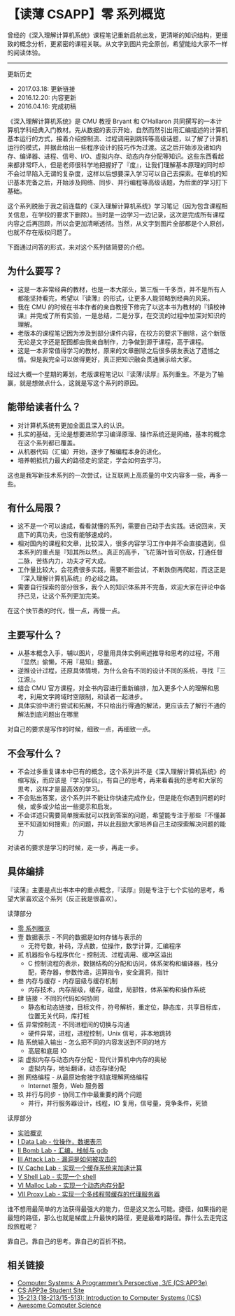 # 【读薄 CSAPP】零 系列概览

曾经的《深入理解计算机系统》课程笔记重新启航出发，更清晰的知识结构，更细致的概念分析，更紧密的课程关联。从文字到图片完全原创，希望能给大家不一样的阅读体验。

------

更新历史

- 2017.03.18: 更新链接
- 2016.12.20: 内容更新
- 2016.04.16: 完成初稿

《深入理解计算机系统》是 CMU 教授 Bryant 和 O’Hallaron 共同撰写的一本计算机学科经典入门教材。先从数据的表示开始，自然而然引出用汇编描述的计算机基本运行的方式，接着介绍控制流、过程调用到跳转等高级话题，以了解了计算机运行的模式，并据此给出一些程序设计的技巧作为过渡。这之后开始涉及诸如内存、编译器、进程、信号、I/O、虚拟内存、动态内存分配等知识。这些东西看起来都非常吓人，但是老师很科学地把握好了『度』，让我们理解基本原理的同时却不会过早陷入无谓的复杂度，这样以后想要深入学习可以自己去探索。在单机的知识基本完备之后，开始涉及网络、同步、并行编程等高级话题，为后面的学习打下基础。

这个系列脱胎于我之前连载的《深入理解计算机系统》学习笔记（因为包含课程相关信息，在学校的要求下删除）。当时是一边学习一边记录，这次是完成所有课程内容之后再回顾，所以会更加清晰透彻。当然，从文字到图片全部都是个人原创，也就不存在版权问题了。

下面通过问答的形式，来对这个系列做简要的介绍。

## 为什么要写？

- 这是一本非常经典的教材，也是一本大部头，第三版一千多页，并不是所有人都能坚持看完，希望以『读薄』的形式，让更多人能领略到经典的风采。
- 我在 CMU 的时候在书本作者的亲自教授下修完了以这本书为教材的『镇校神课』并完成了所有实验，一是总结，二是分享，在交流的过程中加深对知识的理解。
- 老版本的课程笔记因为涉及到部分课件内容，在校方的要求下删除，这个新版无论是文字还是配图都由我亲自制作，力争做到源于课程，高于课程。
- 这是一本非常值得学习的教材，原来的文章删除之后很多朋友表达了遗憾之情。但是我完全可以做得更好，真正把知识融会贯通展示给大家。

经过大概一个星期的筹划，老版课程笔记以『读薄/读厚』系列重生。不是为了输赢，就是想做点什么，这就是写这个系列的原因。

## 能带给读者什么？

- 对计算机系统有更加全面且深入的认识。
- 扎实的基础，无论是想要进阶学习编译原理、操作系统还是网络，基本的概念在这个系列都已覆盖。
- 从机器代码（汇编）开始，逐步了解编程本身的进化。
- 培养朝抵抗力最大的路径走的坚定，学会如何去学习。

这也是我写新技术系列的一次尝试，让互联网上高质量的中文内容多一些，再多一些。

## 有什么局限？

- 这不是一个可以速成，看看就懂的系列，需要自己动手去实践。话说回来，天底下的真功夫，也没有能够速成的。
- 相对国内的课程和文章，比较深入，很多内容学习工作中并不会直接遇到，但本系列的重点是『知其所以然』。真正的高手，飞花落叶皆可伤敌，打通任督二脉，苦练内力，功夫才可大成。
- 工作量比较大，会花费很多实践，需要不断尝试，不断跌倒再爬起，而这正是『深入理解计算机系统』的必经之路。
- 需要自行探索的部分很多，我个人的知识体系并不完备，欢迎大家在评论中各抒己见，让这个系列更加完美。

在这个快节奏的时代，慢一点，再慢一点。

## 主要写什么？

- 从基本概念入手，辅以图片，尽量用具体实例阐述推导和思考的过程，不用『显然』偷懒，不用『易知』搪塞。
- 逆推设计过程，还原具体情境，为什么会有不同的设计不同的系统，寻找『三江源』。
- 结合 CMU 官方课程，对全书内容进行重新编排，加入更多个人的理解和思考，利用文字跨域时空限制，和读者一起进步。
- 具体实验中进行尝试和拓展，不只给出行得通的解法，更应该去了解行不通的解法到底问题出在哪里

对自己的要求是写作的时候，细致一点，再细致一点。

## 不会写什么？

- 不会过多重复课本中已有的概念，这个系列并不是《深入理解计算机系统》的缩写版，而应该是『学习伴侣』，有自己的思考，再来看看我的思考和大家的思考，这样才是最高效的学习。
- 不会贴出答案，这个系列并不能让你快速完成作业，但是能在你遇到问题的时候，或多或少给出一些提示和启发。
- 不会详述只需要简单搜索就可以找到答案的问题，希望能专注于那些『不懂甚至不知道如何搜索』的问题，并以此鼓励大家培养自己主动探索解决问题的能力

对读者的要求是学习的时候，走一步，再走一步。

## 具体编排

『读薄』主要是点出书本中的重点概念，『读厚』则是专注于七个实验的思考，希望大家喜欢这个系列（反正我是很喜欢）。



读薄部分

- [零 系列概览](http://wdxtub.com/csapp/thin-csapp-0/2016/04/16/)
- 壹 数据表示 - 不同的数据是如何存储与表示的
  - 无符号数，补码，浮点数，位操作，数学计算，汇编程序
- 贰 机器指令与程序优化 - 控制流、过程调用、缓冲区溢出
  - C 控制流程的表示，数据结构的分配和访问，体系架构和编译器，栈分配，寄存器，参数传递，运算指令，安全漏洞，指针
- 叁 内存与缓存 - 内存层级与缓存机制
  - 内存技术，内存层级，缓存，磁盘，局部性，体系架构和操作系统
- 肆 链接 - 不同的代码如何协同
  - 静态和动态链接，目标文件，符号解析，重定位，静态库，共享目标库，位置无关代码，库打桩
- 伍 异常控制流 - 不同进程间的切换与沟通
  - 硬件异常，进程，进程控制，Unix 信号，非本地跳转
- 陆 系统输入输出 - 怎么把不同的内容发送到不同的地方
  - 高层和底层 IO
- 柒 虚拟内存与动态内存分配 - 现代计算机中内存的奥秘
  - 虚拟内存，地址翻译，动态存储分配
- 捌 网络编程 - 从最原始套接字彻底理解网络编程
  - Internet 服务，Web 服务器
- 玖 并行与同步 - 协同工作中最重要的两个问题
  - 并行，并行服务器设计，线程，IO 复用，信号量，竞争条件，死锁

读厚部分

- [实验概览](http://wdxtub.com/csapp/thick-csapp-lab-0/2016/04/16/)
- [I Data Lab - 位操作，数据表示](http://wdxtub.com/csapp/thick-csapp-lab-1/2016/04/16/)
- [II Bomb Lab - 汇编，栈帧与 gdb](http://wdxtub.com/csapp/thick-csapp-lab-2/2016/04/16/)
- [III Attack Lab - 漏洞是如何被攻击的](http://wdxtub.com/csapp/thick-csapp-lab-3/2016/04/16/)
- [IV Cache Lab - 实现一个缓存系统来加速计算](http://wdxtub.com/csapp/thick-csapp-lab-4/2016/04/16/)
- [V Shell Lab - 实现一个 shell](http://wdxtub.com/csapp/thick-csapp-lab-5/2016/04/16/)
- [VI Malloc Lab - 实现一个动态内存分配](http://wdxtub.com/csapp/thick-csapp-lab-6/2016/04/16/)
- [VII Proxy Lab - 实现一个多线程带缓存的代理服务器](http://wdxtub.com/csapp/thick-csapp-lab-7/2016/04/16/)

谁不想用最简单的方法获得最强大的能力，但是这又怎么可能。捷径，如果指的是最短的路径，那么也就是梯度上升最快的路径，更是最难的路径。靠什么去走完这段旅程呢？

靠自己。靠自己的思考。靠自己的百折不挠。

## 相关链接

- [Computer Systems: A Programmer’s Perspective, 3/E (CS:APP3e)](http://csapp.cs.cmu.edu/)
- [CS:APP3e Student Site](http://csapp.cs.cmu.edu/3e/students.html)
- [15-213 (18-213/15-513): Introduction to Computer Systems (ICS)](https://www.cs.cmu.edu/~213/)
- [Awesome Computer Science](https://github.com/open-source-society/computer-science)
